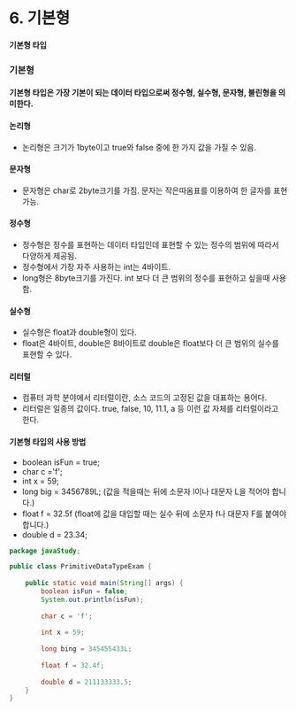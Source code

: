 # 6. 기본형

#### 기본형 타입



### 기본형

#### 기본형 타입은 가장 기본이 되는 데이터 타입으로써 정수형, 실수형, 문자형, 불린형을 의미한다.

#### 논리형

- 논리형은 크기가 1byte이고 true와 false 중에 한 가지 값을 가질 수 있음.

#### 문자형

- 문자형은 char로 2byte크기를 가짐. 문자는 작은따옴표를 이용하여 한 글자를 표현 가능.

#### 정수형

- 정수형은 정수를 표현하는 데이터 타입인데 표현할 수 있는 정수의 범위에 따라서 다양하게 제공됨.
- 정수형에서 가장 자주 사용하는 int는 4바이트.
- long형은 8byte크기를 가진다. int 보다 더 큰 범위의 정수를 표현하고 싶을때 사용함.

#### 실수형

- 실수형은 float과 double형이 있다.
- float은 4바이트, double은 8바이트로 double은 float보다 더 큰 범위의 실수를 표현할 수 있다.

#### 리터럴

- 컴퓨터 과학 분야에서 리터럴이란, 소스 코드의 고정된 값을 대표하는 용어다.
- 리터럴은 일종의 값이다. true, false, 10, 11.1, a 등 이런 값 자체를 리터럴이라고 한다.

#### 기본형 타입의 사용 방법

- boolean isFun = true;
- char c ='f';
- int x = 59;
- long big = 3456789L; (값을 적을때는 뒤에 소문자 l이나 대문자 L을 적어야 합니다.)
- float f = 32.5f (float에 값을 대입할 때는 실수 뒤에 소문자 f나 대문자 F를 붙여야 합니다.)
- double d = 23.34;

```java
package javaStudy;

public class PrimitiveDataTypeExam {
    
    public static void main(String[] args) {
        boolean isFun = false;
        System.out.println(isFun);
        
        char c = 'f';
        
        int x = 59;
        
        long bing = 345455433L;
        
        float f = 32.4f;
        
        double d = 211133333.5;
    }
}
```

